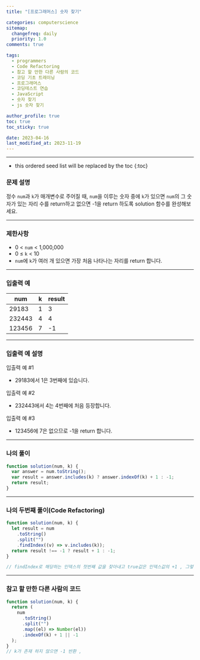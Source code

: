 ```yaml
---
title: "[프로그래머스] 숫자 찾기"

categories: computerscience
sitemap:
  changefreq: daily
  priority: 1.0
comments: true

tags:
  - programmers
  - Code Refactoring
  - 참고 할 만한 다른 사람의 코드
  - 코딩 기초 트레이닝
  - 프로그래머스
  - 코딩테스트 연습
  - JavaScript
  - 숫자 찾기
  - js 숫자 찾기

author_profile: true
toc: true
toc_sticky: true

date: 2023-04-16
last_modified_at: 2023-11-19
---
```


---

<!-- prettier-ignore -->
* this ordered seed list will be replaced by the toc 
{:toc}

### 문제 설명

정수 `num`과 `k`가 매개변수로 주어질 때, `num`을 이루는 숫자 중에 `k`가 있으면 `num`의 그 숫자가 있는 자리 수를 return하고 없으면 -1을 return 하도록 solution 함수를 완성해보세요.

---

### 제한사항

- 0 < `num` < 1,000,000
- 0 ≤ `k` < 10
- `num`에 `k`가 여러 개 있으면 가장 처음 나타나는 자리를 return 합니다.

---

### 입출력 예

| num    | k   | result |
| ------ | --- | ------ |
| 29183  | 1   | 3      |
| 232443 | 4   | 4      |
| 123456 | 7   | -1     |

---

### 입출력 예 설명

입출력 예 #1

- 29183에서 1은 3번째에 있습니다.

입출력 예 #2

- 232443에서 4는 4번째에 처음 등장합니다.

입출력 예 #3

- 123456에 7은 없으므로 -1을 return 합니다.

---

### 나의 풀이

```jsx
function solution(num, k) {
  var answer = num.toString();
  var result = answer.includes(k) ? answer.indexOf(k) + 1 : -1;
  return result;
}
```

---

### 나의 두번째 풀이(Code Refactoring)

```jsx
function solution(num, k) {
  let result = num
    .toString()
    .split("")
    .findIndex((v) => v.includes(k));
  return result !== -1 ? result + 1 : -1;
}

// findIndex로 해당하는 인덱스의 첫번째 값을 찾아내고 true값은 인덱스값의 +1 , 그렇지 않으면 -1 반환
```

---

### 참고 할 만한 다른 사람의 코드

```jsx
function solution(num, k) {
  return (
    num
      .toString()
      .split("")
      .map((el) => Number(el))
      .indexOf(k) + 1 || -1
  );
}
// k가 존재 하지 않으면 -1 반환 ,
```
